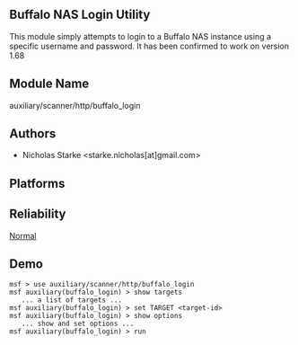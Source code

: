 ## Buffalo NAS Login Utility

This module simply attempts to login to a Buffalo NAS 
instance using a specific username and password. It has been 
confirmed to work on version 1.68


## Module Name
auxiliary/scanner/http/buffalo_login

## Authors
* Nicholas Starke <starke.nicholas[at]gmail.com>





## Platforms


## Reliability
[Normal](https://github.com/rapid7/metasploit-framework/wiki/Exploit-Ranking)

## Demo

```
msf > use auxiliary/scanner/http/buffalo_login
msf auxiliary(buffalo_login) > show targets
   ... a list of targets ...
msf auxiliary(buffalo_login) > set TARGET <target-id>
msf auxiliary(buffalo_login) > show options
   ... show and set options ...
msf auxiliary(buffalo_login) > run
```
    
    